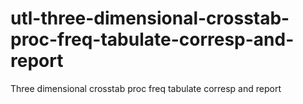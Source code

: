 # utl-three-dimensional-crosstab-proc-freq-tabulate-corresp-and-report
Three dimensional crosstab proc freq tabulate corresp and report
